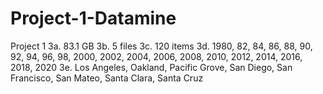 # Project-1-Datamine
Project 1
3a. 83.1 GB
3b. 5 files
3c. 120 items
3d. 1980, 82, 84, 86, 88, 90, 92, 94, 96, 98, 2000, 2002, 2004, 2006, 2008, 2010, 2012, 2014, 2016, 2018, 2020
3e. Los Angeles, Oakland, Pacific Grove, San Diego, San Francisco, San Mateo, Santa Clara, Santa Cruz
